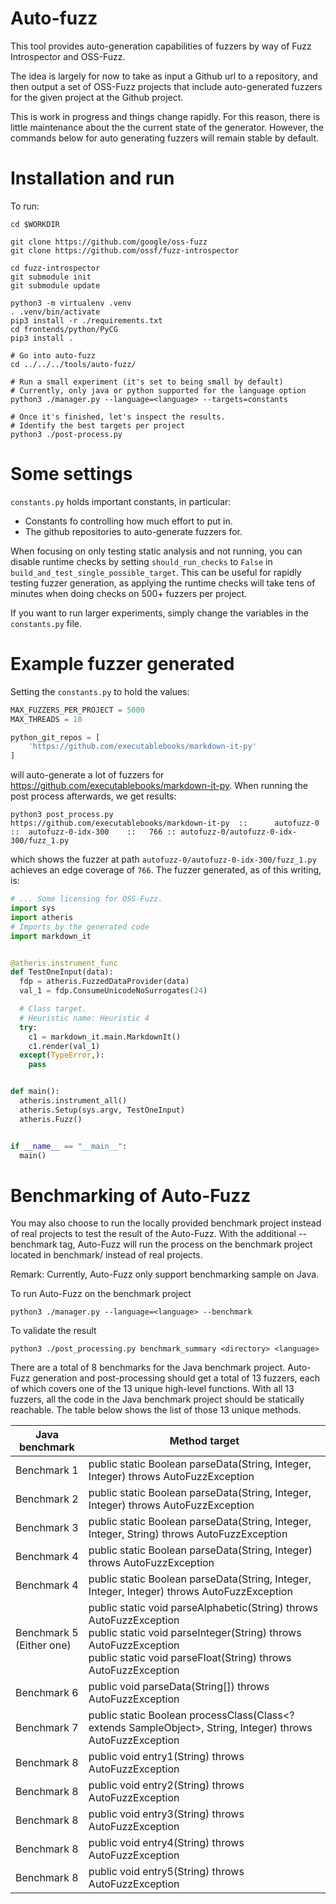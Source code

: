 # Auto-fuzz
This tool provides auto-generation capabilities of fuzzers by way of Fuzz
Introspector and OSS-Fuzz.

The idea is largely for now to take as input a Github url to a repository,
and then output a set of OSS-Fuzz projects that include auto-generated fuzzers
for the given project at the Github project.

This is work in progress and things change rapidly. For this reason, there is
little maintenance about the the current state of the generator. However, the
commands below for auto generating fuzzers will remain stable by default.

# Installation and run
To run:
```
cd $WORKDIR

git clone https://github.com/google/oss-fuzz
git clone https://github.com/ossf/fuzz-introspector

cd fuzz-introspector
git submodule init
git submodule update

python3 -m virtualenv .venv
. .venv/bin/activate
pip3 install -r ./requirements.txt
cd frontends/python/PyCG
pip3 install .

# Go into auto-fuzz
cd ../../../tools/auto-fuzz/

# Run a small experiment (it's set to being small by default)
# Currently, only java or python supported for the language option
python3 ./manager.py --language=<language> --targets=constants

# Once it's finished, let's inspect the results.
# Identify the best targets per project
python3 ./post-process.py
```

# Some settings
`constants.py` holds important constants, in particular:
- Constants fo controlling how much effort to put in.
- The github repositories to auto-generate fuzzers for.

When focusing on only testing static analysis and not running, you can disable
runtime checks by setting `should_run_checks` to `False` in `build_and_test_single_possible_target`.
This can be useful for rapidly testing fuzzer generation, as applying the runtime
checks will take tens of minutes when doing checks on 500+ fuzzers per project.

If you want to run larger experiments, simply change the variables in the
`constants.py` file.

# Example fuzzer generated
Setting the `constants.py` to hold the values:

```python
MAX_FUZZERS_PER_PROJECT = 5000
MAX_THREADS = 10

python_git_repos = [
    'https://github.com/executablebooks/markdown-it-py'
]
```

will auto-generate a lot of fuzzers for https://github.com/executablebooks/markdown-it-py.
When running the post process afterwards, we get results:

```
python3 post_process.py
https://github.com/executablebooks/markdown-it-py  ::      autofuzz-0 ::  autofuzz-0-idx-300    ::   766 :: autofuzz-0/autofuzz-0-idx-300/fuzz_1.py
```
which shows the fuzzer at path `autofuzz-0/autofuzz-0-idx-300/fuzz_1.py`
achieves an edge coverage of `766`. The fuzzer generated, as of this writing,
is:
```python
# ... Some licensing for OSS-Fuzz.
import sys
import atheris
# Imports by the generated code
import markdown_it


@atheris.instrument_func
def TestOneInput(data):
  fdp = atheris.FuzzedDataProvider(data)
  val_1 = fdp.ConsumeUnicodeNoSurrogates(24)

  # Class target.
  # Heuristic name: Heuristic 4
  try:
    c1 = markdown_it.main.MarkdownIt()
    c1.render(val_1)
  except(TypeError,):
    pass


def main():
  atheris.instrument_all()
  atheris.Setup(sys.argv, TestOneInput)
  atheris.Fuzz()


if __name__ == "__main__":
  main()
```
# Benchmarking of Auto-Fuzz
You may also choose to run the locally provided benchmark project 
instead of real projects to test the result of the Auto-Fuzz. 
With the additional --benchmark tag, Auto-Fuzz will run the
process on the benchmark project located in benchmark/<language>
instead of real projects.

Remark: Currently, Auto-Fuzz only support benchmarking sample on Java.

To run Auto-Fuzz on the benchmark project
```
python3 ./manager.py --language=<language> --benchmark
```

To validate the result
```
python3 ./post_processing.py benchmark_summary <directory> <language>
```


There are a total of 8 benchmarks for the Java benchmark project. Auto-Fuzz generation and post-processing should get a total of 13 fuzzers, each of which covers one of the 13 unique high-level functions. With all 13 fuzzers, all the code in the Java benchmark project should be statically reachable. The table below shows the list of those 13 unique methods.

| Java benchmark              | Method target                                                                                                                                                                                              |
|-----------------------------|------------------------------------------------------------------------------------------------------------------------------------------------------------------------------------------------------------|
| Benchmark 1                 | public static Boolean parseData(String, Integer, Integer) throws AutoFuzzException                                                                                                                         |
| Benchmark 2                 | public static Boolean parseData(String, Integer, Integer) throws AutoFuzzException                                                                                                                         |
| Benchmark 3                 | public static Boolean parseData(String, Integer, Integer, String) throws AutoFuzzException                                                                                                                 |
| Benchmark 4                 | public static Boolean parseData(String, Integer) throws AutoFuzzException                                                                                                                                  |
| Benchmark 4                 | public static Boolean parseData(String, Integer, Integer, Integer) throws AutoFuzzException                                                                                                                |
| Benchmark 5<br>(Either one) | public static void parseAlphabetic(String) throws AutoFuzzException <br>public static void parseInteger(String) throws AutoFuzzException<br>public static void parseFloat(String) throws AutoFuzzException |
| Benchmark 6                 | public void parseData(String[]) throws AutoFuzzException                                                                                                                                                   |
| Benchmark 7                 | public static Boolean processClass(Class<? extends SampleObject>, String, Integer) throws AutoFuzzException                                                                                                |
| Benchmark 8                 | public void entry1(String) throws AutoFuzzException                                                                                                                                                        |
| Benchmark 8                 | public void entry2(String) throws AutoFuzzException                                                                                                                                                        |
| Benchmark 8                 | public void entry3(String) throws AutoFuzzException                                                                                                                                                        |
| Benchmark 8                 | public void entry4(String) throws AutoFuzzException                                                                                                                                                        |
| Benchmark 8                 | public void entry5(String) throws AutoFuzzException
